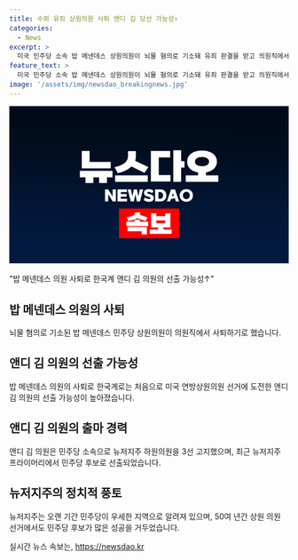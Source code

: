```yaml
---
title: 수뢰 유죄 상원의원 사퇴 앤디 김 당선 가능성↑
categories:
  - News
excerpt: >
  미국 민주당 소속 밥 메넨데스 상원의원이 뇌물 혐의로 기소돼 유죄 판결을 받고 의원직에서 사퇴하기로 했다. 이에 따라 한국계 미국 하원의원 앤디 김이 뉴저지 주를 대표해 연방 상원의원으로 선출될 가능성이 높아졌다. 김 의원은 민주당 후보로 선출되어 지난달 뉴저지주 프라이머리에서 연방 상원의원 선거에 출마했으며, 민주당이 긴 시간 동안 우세한 지역으로 알려진 뉴저지주에서 상원 의원 선거에서 승리할 수 있는 가능성이 높다.
feature_text: >
  미국 민주당 소속 밥 메넨데스 상원의원이 뇌물 혐의로 기소돼 유죄 판결을 받고 의원직에서 사퇴하기로 했다. 이에 따라 한국계 미국 하원의원 앤디 김이 뉴저지 주를 대표해 연방 상원의원으로 선출될 가능성이 높아졌다. 김 의원은 민주당 후보로 선출되어 지난달 뉴저지주 프라이머리에서 연방 상원의원 선거에 출마했으며, 민주당이 긴 시간 동안 우세한 지역으로 알려진 뉴저지주에서 상원 의원 선거에서 승리할 수 있는 가능성이 높다.
image: '/assets/img/newsdao_breakingnews.jpg'
---
```


<p><img src="/assets/img/newsdao_breakingnews.jpg" alt="ranknews 속보" /></p>

<p>"밥 메넨데스 의원 사퇴로 한국계 앤디 김 의원의 선출 가능성↑"</p>

<h2 data-ke-size="size26">밥 메넨데스 의원의 사퇴</h2>

<p data-ke-size="size16">뇌물 혐의로 기소된 밥 메넨데스 민주당 상원의원이 의원직에서 사퇴하기로 했습니다.</p>

<h2 data-ke-size="size26">앤디 김 의원의 선출 가능성</h2>

<p data-ke-size="size16">밥 메넨데스 의원의 사퇴로 한국계로는 처음으로 미국 연방상원의원 선거에 도전한 앤디 김 의원의 선출 가능성이 높아졌습니다.</p>

<h2 data-ke-size="size26">앤디 김 의원의 출마 경력</h2>

<p data-ke-size="size16">앤디 김 의원은 민주당 소속으로 뉴저지주 하원의원을 3선 고지했으며, 최근 뉴저지주 프라이머리에서 민주당 후보로 선출되었습니다.</p>

<h2 data-ke-size="size26">뉴저지주의 정치적 풍토</h2>

<p data-ke-size="size16">뉴저지주는 오랜 기간 민주당이 우세한 지역으로 알려져 있으며, 50여 년간 상원 의원 선거에서도 민주당 후보가 많은 성공을 거두었습니다.</p>
실시간 뉴스 속보는, <a href="https://newsdao.kr" rel="dofollow">https://newsdao.kr</a>


